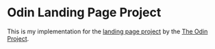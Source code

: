 # Odin Landing Page Project

This is my implementation for the [landing page project](https://www.theodinproject.com/lessons/foundations-landing-page) by the [The Odin Project](https://www.theodinproject.com/).
